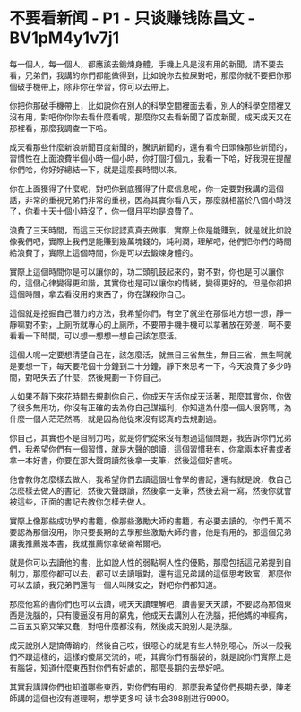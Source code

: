 # 不要看新闻 - P1 - 只谈赚钱陈昌文 - BV1pM4y1v7j1

每一個人，每一個人，都應該去鍛煉身體，手機上凡是沒有用的新聞，請不要去看，兄弟們，我講的你們都能做得到，比如說你去拉屎對吧，那麼你就不要把你那個破手機帶上，除非你在學習，你可以去帶上。

你把你那破手機帶上，比如說你在別人的科學空間裡面去看，別人的科學空間裡又沒有用，對吧你你你去看什麼看呢，那麼你又去看新聞了百度新聞，成天成天又在那裡看，那麼我調查一下哈。

成天看那些什麼新浪新聞百度新聞的，騰訊新聞的，還有看今日頭條那些新聞的，習慣性在上面浪費半個小時一個小時，你打個打個九，我看一下哈，好我現在提醒你們哈，你好好總結一下，就是這麼長時間以來。

你在上面獲得了什麼呢，對吧你到底獲得了什麼信息呢，你一定要對我講的這個話，非常的重視兄弟們非常的重視，因為其實你看八天，那麼就相當於八個小時沒了，你看十天十個小時沒了，你一個月平均是浪費了。

浪費了三天時間，而這三天你認認真真去做事，實際上你是能賺到，就是就比如說像我們吧，實際上我們是能賺到幾萬塊錢的，純利潤，理解吧，他們把你們的時間給浪費了，實際上這個時間，你是可以去鍛煉身體的。

實際上這個時間你是可以讓你的，功二頭肌鼓起來的，對不對，你也是可以讓你的，這個心律變得更和諧，其實你也是可以讓你的情緒，變得更好的，但是你卻把這個時間，拿去看沒用的東西了，你在謀殺你自己。

這個就是挖掘自己潛力的方法，我希望你們，有空了就坐在那個地方想一想，靜一靜嘛對不對，上廁所就專心的上廁所，不要帶手機手機可以拿著放在旁邊，啊不要看看一下時間，可以想一想想一想自己該怎麼活。

這個人呢一定要想清楚自己在，該怎麼活，就無日三省無生，無日三省，無生啊就是要想一下，每天要花個十分鐘到二十分鐘，靜下來思考一下，今天浪費了多少時間，對吧失去了什麼，然後規劃一下你自己。

人如果不靜下來花時間去規劃你自己，你成天在活你成天活著，那麼其實你，你做了很多無用功，你沒有正確的去為你自己謀福利，你知道為什麼一個人很窮嗎，為什麼一個人茫茫然嗎，就是因為他從來沒有認真的去規劃過。

你自己，其實也不是自制力哈，就是你們從來沒有想過這個問題，我告訴你們兄弟們，我希望你們有一個習慣，就是大聲的朗讀，這個習慣我有，你拿兩本好書或者拿一本好書，你要在那大聲朗讀然後拿一支筆，然後這個好書呢。

他會教你怎麼樣去做人，我希望你們去讀這個社會學的書記，還有就是說，教自己怎麼樣去做人的書記，然後大聲朗讀，然後拿一支筆，然後去寫一寫，然後你就會被這些，正面的書記去教你怎樣去做人。

實際上像那些成功學的書籍，像那些激勵大師的書籍，有必要去讀的，你們千萬不要認為那個沒用，你只要長期的去學那些激勵大師的書，他是有用的，那這個兄弟讓我推薦幾本書，我就推薦你拿破崙希爾吧。

就是你可以去讀他的書，比如說人性的弱點啊人性的優點，那麼包括這兄弟提到自制力，那麼你都可以去，都可以去讀哦對，還有這兄弟講的這個思考致富，那麼你可以去讀，我兄弟們還有一個人叫陳安之，對吧你們都知道。

那麼他寫的書你們也可以去讀，呃天天讀理解吧，讀書要天天讀，不要認為那個東西是洗腦的，只有傻逼沒有用的窮鬼，他成天去講別人在洗腦，把他媽的神經病，二百五又窮又笨又蠢，對吧什麼都沒有，然後成天說別人是洗腦。

成天說別人是搞傳銷的，然後自己哎，很噁心的就是有些人特別噁心，所以一般我們不跟這樣的，這樣的傻屌交流的，呃，其實你們有腦袋的，就是說你們實際上是有腦袋，知道什麼東西對你們有好處的，那麼長期的去學好吧。

其實我講課你們也知道哪些東西，對你們有用的，那麼我希望你們長期去學，陳老師講的這個也沒有道理啊，想学更多吗 读书会398刚进行9900。

